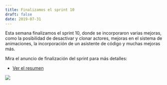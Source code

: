```yaml
---
title: Finalizamos el sprint 10
draft: false
date: 2019-07-31
---
```


Esta semana finalizamos el sprint 10, donde se incorporaron
varias mejoras, como la posibilidad de desactivar y clonar
actores, mejoras en el sistema de animaciones, la incorporación
de un asistente de código y muchas mejoras más.

Mira el anuncio de finalización del sprint para más detalles:

- [Ver el resumen](https://foro.pilas-engine.com.ar/t/resumen-del-sprint-10/1702)

![](/noticias/sprint-10.gif)
